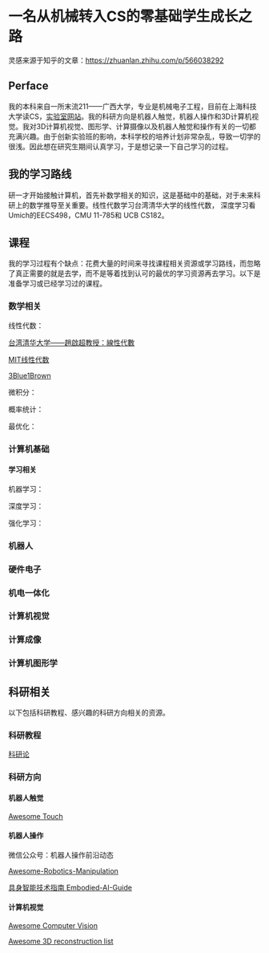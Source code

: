 # 一名从机械转入CS的零基础学生成长之路

灵感来源于知乎的文章：https://zhuanlan.zhihu.com/p/566038292

## Perface
我的本科来自一所末流211——广西大学，专业是机械电子工程，目前在上海科技大学读CS，[实验室网站](https://rim-laboratory.github.io/)。我的科研方向是机器人触觉，机器人操作和3D计算机视觉。我对3D计算机视觉、图形学、计算摄像以及机器人触觉和操作有关的一切都充满兴趣。由于创新实验班的影响，本科学校的培养计划非常杂乱，导致一切学的很浅。因此想在研究生期间认真学习，于是想记录一下自己学习的过程。

## 我的学习路线
研一才开始接触计算机，首先补数学相关的知识，这是基础中的基础，对于未来科研上的数学推导至关重要。线性代数学习台湾清华大学的线性代数，
深度学习看Umich的EECS498，CMU 11-785和 UCB CS182。 


## 课程
我的学习过程有个缺点：花费大量的时间来寻找课程相关资源或学习路线，而忽略了真正需要的就是去学，而不是等着找到认可的最优的学习资源再去学习。以下是准备学习或已经学习过的课程。
### 数学相关
线性代数：

[台湾清华大学——趙啟超教授：線性代數](https://www.bilibili.com/video/BV1Sy4y117ot/?spm_id_from=333.337.search-card.all.click&vd_source=f4acff76228c92b098e912b632521080)

[MIT线性代数](https://web.mit.edu/18.06/www/)

[3Blue1Brown](https://www.bilibili.com/video/BV1ys411472E/?spm_id_from=333.1387.collection.video_card.click)

微积分：

概率统计：

最优化：


### 计算机基础


#### 学习相关

机器学习：

深度学习：

强化学习：



### 机器人



### 硬件电子


### 机电一体化


### 计算机视觉

### 计算成像

### 计算机图形学




## 科研相关
以下包括科研教程、感兴趣的科研方向相关的资源。

### 科研教程
[科研论](http://www.keyanlun.com/)

### 科研方向
#### 机器人触觉

[Awesome Touch](https://github.com/linchangyi1/Awesome-Touch)

#### 机器人操作

微信公众号：机器人操作前沿动态

[Awesome-Robotics-Manipulation](https://github.com/BaiShuanghao/Awesome-Robotics-Manipulation)

[具身智能技术指南 Embodied-AI-Guide](https://github.com/TianxingChen/Embodied-AI-Guide)

#### 计算机视觉
[Awesome Computer Vision](https://github.com/jbhuang0604/awesome-computer-vision)

[Awesome 3D reconstruction list](https://github.com/openMVG/awesome_3DReconstruction_list)

